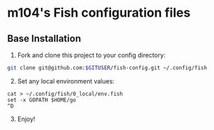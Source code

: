 # m104's Fish configuration files

## Base Installation

1. Fork and clone this project to your config directory:

```bash
git clone git@github.com:$GITUSER/fish-config.git ~/.config/fish
```

2. Set any local environment values:

```fish
cat > ~/.config/fish/0_local/env.fish
set -x GOPATH $HOME/go
^D
```

3. Enjoy!
